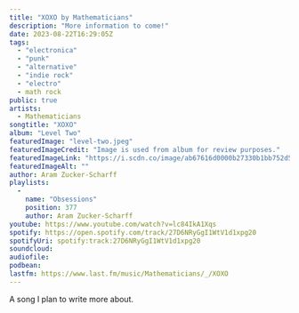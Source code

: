 ```yaml
---
title: "XOXO by Mathematicians"
description: "More information to come!"
date: 2023-08-22T16:29:05Z
tags:
  - "electronica"
  - "punk"
  - "alternative"
  - "indie rock"
  - "electro"
  - math rock
public: true
artists:
  - Mathematicians
songtitle: "XOXO"
album: "Level Two"
featuredImage: "level-two.jpeg"
featuredImageCredit: "Image is used from album for review purposes."
featuredImageLink: "https://i.scdn.co/image/ab67616d0000b27330b1bb752d5823fdf8bcaa64"
featuredImageAlt: ""
author: Aram Zucker-Scharff
playlists:
  -
    name: "Obsessions"
    position: 377
    author: Aram Zucker-Scharff
youtube: https://www.youtube.com/watch?v=lc84IkA1Xqs
spotify: https://open.spotify.com/track/27D6NRyGgI1WtV1d1xpg20
spotifyUri: spotify:track:27D6NRyGgI1WtV1d1xpg20
soundcloud:
audiofile:
podbean:
lastfm: https://www.last.fm/music/Mathematicians/_/XOXO
---
```


A song I plan to write more about.
		